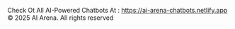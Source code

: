 Check Ot All AI-Powered Chatbots At : https://ai-arena-chatbots.netlify.app
© 2025 AI Arena. All rights reserved
